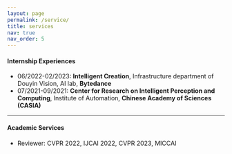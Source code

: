 ```yaml
---
layout: page
permalink: /service/
title: services
nav: true
nav_order: 5
---
```


#### Internship Experiences
- 06/2022-02/2023: **Intelligent Creation**, Infrastructure department of Douyin Vision, AI lab, **Bytedance**
- 07/2021-09/2021: **Center for Research on Intelligent Perception and Computing**, Institute of Automation, **Chinese Academy of Sciences (CASIA)**

---

#### Academic Services
- Reviewer: CVPR 2022, IJCAI 2022, CVPR 2023, MICCAI
